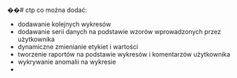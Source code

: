 ��#   c t p 
 
 co można dodać:

- dodawanie kolejnych wykresów
- dodawanie serii danych na podstawie wzorów wprowadzonych przez użytkownika
- dynamiczne zmienianie etykiet i wartości
- tworzenie raportów na podstawie wykresów i komentarzów użytkownika
- wykrywanie anomalii na wykresie
-


